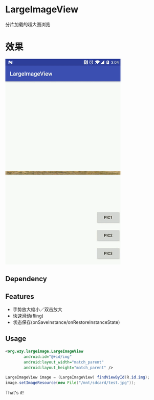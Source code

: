 # LargeImageView
分片加载的超大图浏览

# 效果
![image](raw/output.gif)

## Dependency

## Features
- 手势放大缩小／双击放大
- 快速滑动(fling)
- 状态保存(onSaveInstance/onRestoreInstanceState)

## Usage
```xml
<org.wzy.largeimage.LargeImageView
        android:id="@+id/img"
        android:layout_width="match_parent"
        android:layout_height="match_parent" />
```

```java
LargeImageView image = (LargeImageView) findViewById(R.id.img);
image.setImageResource(new File("/mnt/sdcard/test.jpg"));
```

That's it!